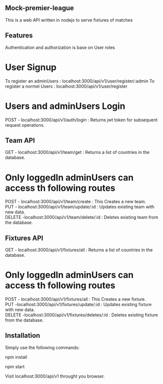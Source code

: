 ## Mock-premier-league
This is a web API written in nodejs to serve fixtures of matches

## Features
Authentication and authorization is base on User roles
# User Signup 
To register an adminUsers : localhost:3000/api/v1/user/register/:admin
To register a normel Users :  localhost:3000/api/v1/user/register

# Users and adminUsers Login 
POST - localhost:3000/api/v1/auth/login : Returns jwt token for subsequent request operations.

## Team API
GET - localhost:3000/api/v1/team/get : Returns a list of countries in the database.

# Only loggedIn adminUsers can access th following routes
POST - localhost:3000/api/v1/team/create : This Creates a new team.              
PUT - localhost:3000/api/v1/team/update/:id : Updates existing team with new data.                   
DELETE -localhost:3000/api/v1/team/delete/:id : Deletes existing team from the database.                         

## Fixtures API
GET - localhost:3000/api/v1/fixtures/all : Returns a list of countries in the database.

# Only loggedIn adminUsers can access th following routes
POST - localhost:3000/api/v1/fixtures/all : This Creates a new fixture.                    
PUT -localhost:3000/api/v1/fixtures/update/:id : Updates existing fixture with new data.                 
DELETE -localhost:3000/api/v1/fixtures/deletes/:id  : Deletes existing fixture from the database.                   

## Installation
Simply use the following commands:

npm install

npm start

Visit localhost:3000/api/v1 throught you browser.
